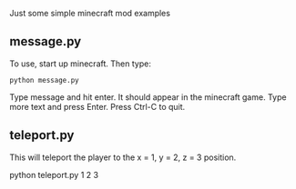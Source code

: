 Just some simple minecraft mod examples

## message.py

To use, start up minecraft.  Then type:

    python message.py

Type message and hit enter.  It should appear in the minecraft game.  Type more text and press Enter.  Press Ctrl-C to quit.

## teleport.py

This will teleport the player to the x = 1, y = 2, z = 3 position.  

   python teleport.py 1 2 3

